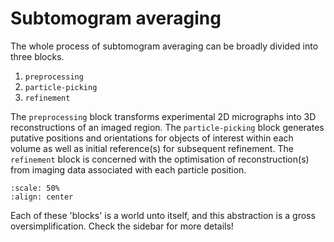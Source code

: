 # Subtomogram averaging

The whole process of subtomogram averaging can be broadly divided into three blocks.

1. `preprocessing` 
2. `particle-picking`
3. `refinement` 

The `preprocessing` block transforms experimental 2D micrographs into 3D reconstructions of an imaged region. The `particle-picking` block generates putative positions and orientations for objects of interest within each volume as well as initial reference(s) for subsequent refinement. The `refinement` block is concerned with the optimisation of reconstruction(s) from imaging data associated with each particle position. 

```{image} index.assets/subtomo-overview.png
:scale: 50%
:align: center
```

Each of these 'blocks' is a world unto itself, and this abstraction is a gross oversimplification. Check the sidebar for more details!